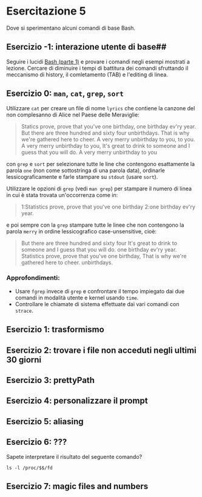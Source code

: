 # Esercitazione 5 #

Dove si sperimentano alcuni comandi di base Bash.

## Esercizio -1: interazione utente di base##

Seguire i lucidi [Bash (parte
1)](https://elearning.di.unipi.it/moodle/pluginfile.php/1315/mod_page/content/3/c009asolab_bash1.0.pdf)
e provare i comandi negli esempi mostrati a lezione. Cercare di diminuire i
tempi di battitura dei comandi sfruttando il meccanismo di history, il
comletamento (TAB) e l'editing di linea.

## Esercizio 0: `man`, `cat`, `grep`, `sort` ##

Utilizzare `cat` per creare un file di nome `lyrics` che contiene la canzone del non complesanno di Alice nel Paese delle Meraviglie:

> Statics prove, prove that you've one birthday,
> one birthday ev'ry year.
> But there are three hundred and sixty four
> unbirthdays.
> That is why we're gathered here to cheer.
> A very merry unbirthday to you, to you.
> A very merry unbirthday to you,
> It's great to drink to someone and I guess that you will do.
> A very merry unbirthday to you

con `grep` e `sort` per selezionare tutte le line che contengono esattamente la
parola `one` (non come sottostringa di una parola data), ordinarle
lessicograficamente e farle stampare su `stdout` (usare `sort`).

Utilizzare le opzioni di `grep` (vedi `man grep`) per stampare il numero di
linea in cui è stata trovata un'occorrenza come in:

> 1:Statistics prove, prove that you've one birthday
> 2:one birthday ev'ry year.

e poi sempre con la `grep` stampare tutte le linee che non contengono la parola
`merry` in ordine lessicografico case-unsensitive, cioè:

> But there are three hundred and sixty four
> It's great to drink to someone and I guess that you will do.
> one birthday ev'ry year.
> Statistics prove, prove that you've one birthday,
> That is why we're gathered here to cheer.
> unbirthdays.

### Approfondimenti: ###

* Usare `fgrep` invece di `grep` e confrontare il tempo impiegato dai due comandi in modalità utente e kernel usando `time`.
* Controllare le chiamate di sistema effettuate dai vari comandi con `strace`.

## Esercizio 1: trasformismo ##

## Esercizio 2: trovare i file non acceduti negli ultimi 30 giorni ##

## Esercizio 3: prettyPath ##

## Esercizio 4: personalizzare il prompt ##

## Esercizio 5: aliasing ##

## Esercizio 6: ??? ##

Sapete interpretare il risultato del seguente comando?
```
ls -l /proc/$$/fd
```
## Esercizio 7: magic files and numbers
